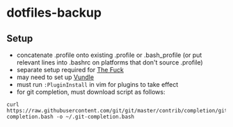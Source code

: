 # dotfiles-backup

## Setup
- concatenate .profile onto existing .profile or .bash\_profile (or put relevant lines into .bashrc on platforms that don't source .profile)
- separate setup required for [The Fuck](https://github.com/nvbn/thefuck)
- may need to set up [Vundle](https://github.com/VundleVim/Vundle.vim)
- must run `:PluginInstall` in vim for plugins to take effect
- for git completion, must download script as follows:
```
curl https://raw.githubusercontent.com/git/git/master/contrib/completion/git-completion.bash -o ~/.git-completion.bash
```
